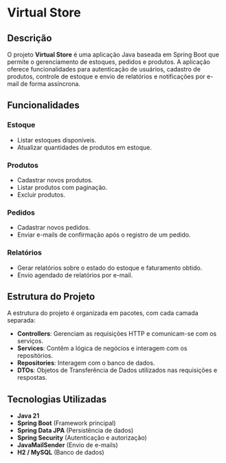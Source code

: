 # Virtual Store

## Descrição

O projeto **Virtual Store** é uma aplicação Java baseada em Spring Boot que permite o gerenciamento de estoques, pedidos e produtos. A aplicação oferece funcionalidades para autenticação de usuários, cadastro de produtos, controle de estoque e envio de relatórios e notificações por e-mail de forma assíncrona.

## Funcionalidades

### Estoque

- Listar estoques disponíveis.
- Atualizar quantidades de produtos em estoque.

### Produtos

- Cadastrar novos produtos.
- Listar produtos com paginação.
- Excluir produtos.

### Pedidos

- Cadastrar novos pedidos.
- Enviar e-mails de confirmação após o registro de um pedido.

### Relatórios

- Gerar relatórios sobre o estado do estoque e faturamento obtido.
- Envio agendado de relatórios por e-mail.

## Estrutura do Projeto

A estrutura do projeto é organizada em pacotes, com cada camada separada:

- **Controllers**: Gerenciam as requisições HTTP e comunicam-se com os serviços.
- **Services**: Contêm a lógica de negócios e interagem com os repositórios.
- **Repositories**: Interagem com o banco de dados.
- **DTOs**: Objetos de Transferência de Dados utilizados nas requisições e respostas.

## Tecnologias Utilizadas

- **Java 21**
- **Spring Boot** (Framework principal)
- **Spring Data JPA** (Persistência de dados)
- **Spring Security** (Autenticação e autorização)
- **JavaMailSender** (Envio de e-mails)
- **H2 / MySQL** (Banco de dados)
